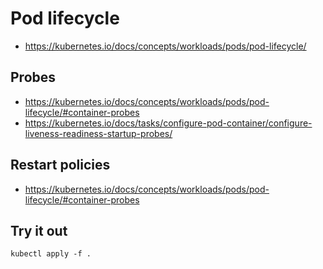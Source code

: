 # Pod lifecycle

- https://kubernetes.io/docs/concepts/workloads/pods/pod-lifecycle/

## Probes

- https://kubernetes.io/docs/concepts/workloads/pods/pod-lifecycle/#container-probes
- https://kubernetes.io/docs/tasks/configure-pod-container/configure-liveness-readiness-startup-probes/

## Restart policies

- https://kubernetes.io/docs/concepts/workloads/pods/pod-lifecycle/#container-probes


## Try it out

```
kubectl apply -f .
```